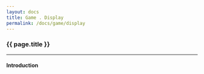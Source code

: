 ```yaml
---
layout: docs
title: Game . Display
permalink: /docs/game/display
---
```


### {{ page.title }}

***

#### Introduction